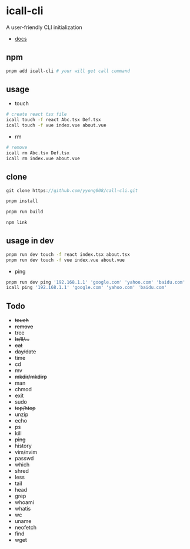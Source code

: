 # icall-cli

A user-friendly CLI initialization

- [docs](https://call-cli.vercel.app/)

## npm

```sh
pnpm add icall-cli # your will get call command
```

## usage

- touch

```sh
# create react tsx file
icall touch -f react Abc.tsx Def.tsx
icall touch -f vue index.vue about.vue
```

- rm

```sh
# remove
icall rm Abc.tsx Def.tsx
icall rm index.vue about.vue
```

## clone

```ts
git clone https://github.com/yyong008/call-cli.git

pnpm install

pnpm run build

npm link
```

## usage in dev

```sh
pnpm run dev touch -f react index.tsx about.tsx
pnpm run dev touch -f vue index.vue about.vue
```

- ping

```sh
pnpm run dev ping '192.168.1.1' 'google.com' 'yahoo.com' 'baidu.com'
icall ping '192.168.1.1' 'google.com' 'yahoo.com' 'baidu.com'
```

## Todo

- ~~touch~~
- ~~remove~~
- tree
- ~~ls/ll/...~~
- ~~cat~~
- ~~day/date~~
- time
- cd
- mv
- ~~mkdir/mkdirp~~
- man
- chmod
- exit
- sudo
- ~~top/htop~~
- unzip
- echo
- ps
- kill
- ~~ping~~
- history
- vim/nvim
- passwd
- which
- shred
- less
- tail
- head
- grep
- whoami
- whatis
- wc
- uname
- neofetch
- find
- wget

